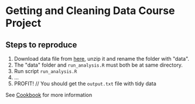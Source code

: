 # Getting and Cleaning Data Course Project

## Steps to reproduce
1. Download data file from [here](https://d396qusza40orc.cloudfront.net/getdata%2Fprojectfiles%2FUCI%20HAR%20Dataset.zip), unzip it and rename the folder with "data".
2. The "data" folder and `run_analysis.R` must both be at same directory.
3. Run script `run_analysis.R`
4. ...
5. PROFIT! // You should get the `output.txt` file with tidy data

See [Cookbook](CookBook.md) for more information
